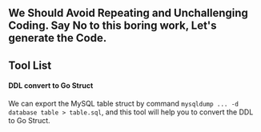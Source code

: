 ## We Should Avoid Repeating and Unchallenging Coding. Say No to this boring work, Let's generate the Code.

## Tool List

#### DDL convert to Go Struct
We can export the MySQL table struct by command `mysqldump ... -d database table > table.sql`, and this tool will help you to convert the DDL to Go Struct.